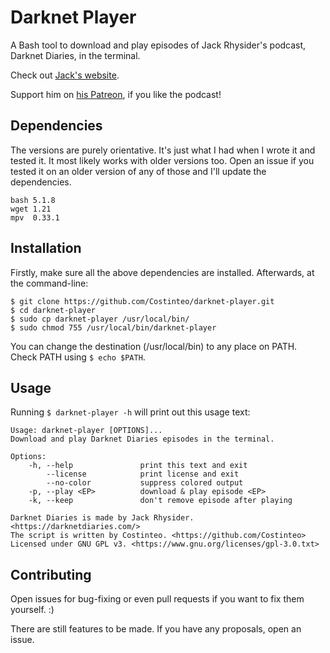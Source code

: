# Darknet Player

A Bash tool to download and play episodes of Jack Rhysider's podcast, Darknet Diaries, in the terminal.

Check out [Jack's website](https://darknetdiaries.com/).

Support him on [his Patreon](https://www.patreon.com/darknetdiaries), if you like the podcast!

## Dependencies

The versions are purely orientative. It's just what I had when I wrote it and tested it. It most likely works with older versions too. Open an issue if you tested it on an older version of any of those and I'll update the dependencies.

```
bash 5.1.8
wget 1.21
mpv  0.33.1
```

## Installation

Firstly, make sure all the above dependencies are installed. Afterwards, at the command-line:

```
$ git clone https://github.com/Costinteo/darknet-player.git
$ cd darknet-player
$ sudo cp darknet-player /usr/local/bin/
$ sudo chmod 755 /usr/local/bin/darknet-player
```

You can change the destination (/usr/local/bin) to any place on PATH. Check PATH using ``$ echo $PATH``.

## Usage

Running ``$ darknet-player -h`` will print out this usage text:


```
Usage: darknet-player [OPTIONS]...
Download and play Darknet Diaries episodes in the terminal.

Options:
    -h, --help               print this text and exit
        --license            print license and exit
        --no-color           suppress colored output
    -p, --play <EP>          download & play episode <EP>
    -k, --keep               don't remove episode after playing

Darknet Diaries is made by Jack Rhysider. <https://darknetdiaries.com/>
The script is written by Costinteo. <https://github.com/Costinteo>
Licensed under GNU GPL v3. <https://www.gnu.org/licenses/gpl-3.0.txt>
```

## Contributing

Open issues for bug-fixing or even pull requests if you want to fix them yourself. :)

There are still features to be made. If you have any proposals, open an issue.
